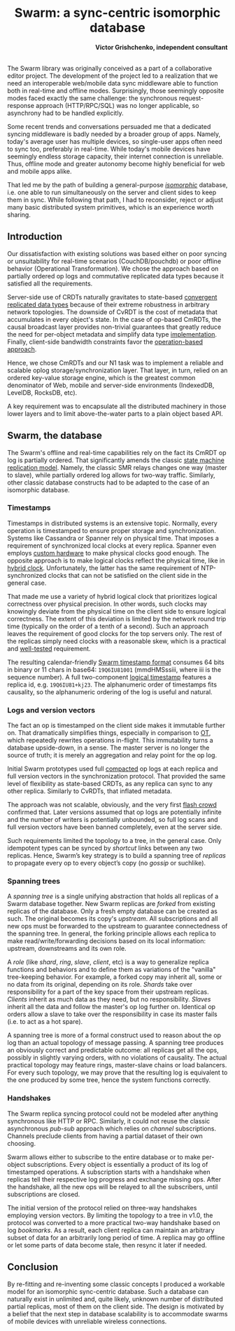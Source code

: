 <h1 align=center>Swarm: a sync-centric isomorphic database</h1>
<div align=right><b>Victor Grishchenko, independent consultant</b><br/><br/></div>


The Swarm library was originally conceived as a part of a collaborative editor project. The development of the project led to a realization that we need an interoperable web/mobile data sync middleware able to function both in real-time and offline modes.
Surprisingly, those seemingly opposite modes faced exactly the same challenge: the synchronous request-response approach (HTTP/RPC/SQL) was no longer applicable, so asynchrony had to be handled explicitly.

Some recent trends and conversations persuaded me that a dedicated syncing middleware is badly needed by a broader group of apps. Namely, today's average user has multiple devices, so single-user apps often need to sync too, preferably in real-time. While today's mobile devices have seemingly endless storage capacity, their internet connection is unreliable. Thus, offline mode and greater autonomy become highly beneficial for web and mobile apps alike.

That led me by the path of building a general-purpose [*isomorphic*][iso] database, i.e. one able to run simultaneously on the server and client sides to keep them in sync. While following that path, I had to reconsider, reject or adjust many basic distributed system primitives, which is an experience worth sharing.

## Introduction

Our dissatisfaction with existing solutions was based either on poor syncing or unsuitability for real-time scenarios (CouchDB/pouchdb) or poor offline behavior (Operational Transformation). We chose the approach based on partially ordered op logs and commutative replicated data types because it satisfied all the requirements.

Server-side use of CRDTs naturally gravitates to state-based [convergent replicated data types][riak] because of their extreme robustness in arbitrary network topologies. The downside of CvRDT is the cost of metadata that accumulates in every object's state. In the case of op-based CmRDTs, the causal broadcast layer provides non-trivial guarantees that greatly reduce the need for per-object metadata and simplify data type [implementation][counters]. Finally, client-side bandwidth constraints favor the [operation-based approach][googledocs].

Hence, we chose CmRDTs and our N1 task was to implement a reliable and scalable oplog storage/synchronization layer. That layer, in turn, relied on an ordered key-value storage engine, which is the greatest common denominator of Web, mobile and server-side environments (IndexedDB, LevelDB, RocksDB, etc).

A key requirement was to encapsulate all the distributed machinery in those lower layers and to limit above-the-water parts to a plain object based API.

## Swarm, the database

The Swarm's offline and real-time capabilities rely on the fact its CmRDT op log is partially ordered. That significantly amends the classic [state machine replication model][smr]. Namely, the classic SMR relays changes one way (master to slave), while partially ordered log allows for two-way traffic.
Similarly, other classic database constructs had to be adapted to the case of an isomorphic database.

### Timestamps

Timestamps in distributed systems is an extensive topic. Normally, every operation is timestamped to ensure proper storage and synchronization. Systems like Cassandra or Spanner rely on physical time. That imposes a requirement of synchronized local clocks at every replica. Spanner even employs [custom hardware][spanner] to make physical clocks good enough.
The opposite approach is to make logical clocks reflect the physical time, like in [hybrid clock][buffalo]. Unfortunately, the latter has the same requirement of NTP-synchronized clocks that can not be satisfied on the client side in the general case.

That made me use a variety of hybrid logical clock that prioritizes logical correctness over physical precision. In other words, such clocks may knowingly deviate from the physical time on the client side to ensure logical correctness. The extent of this deviation is limited by the network round trip time (typically on the order of a tenth of a second). Such an approach leaves the requirement of good clocks for the top servers only. The rest of the replicas simply need clocks with a reasonable skew, which is a practical and [well-tested][ledbat] requirement.

The resulting calendar-friendly [Swarm timestamp format][swarm-adaptable] consumes 64 bits in binary or 11 chars in base64: `19Q6IU81001` (mmdHMSssiii, where iii is the sequence number).
A full two-component [logical timestamp][lamp] features a replica id, e.g. `19Q6IU81+kj23`. The alphanumeric order of timestamps fits causality, so the alphanumeric ordering of the log is useful and natural.

### Logs and version vectors

The fact an op is timestamped on the client side makes it immutable further on. That dramatically simplifies things, especially in comparison to [OT][googledocs], which repeatedly rewrites operations in-flight. This immutability turns a database upside-down, in a sense. The master server is no longer the source of truth; it is merely an aggregation and relay point for the op log.

Initial Swarm prototypes used full [compacted][compact] op logs at each replica and full version vectors in the synchronization protocol. That provided the same level of flexibility as state-based CRDTs, as any replica can sync to any other replica. Similarly to CvRDTs, that inflated metadata.

The approach was not scalable, obviously, and the very first [flash crowd][HN] confirmed that. Later versions assumed that op logs are potentially infinite and the number of writers is potentially unbounded, so full log scans and full version vectors have been banned completely, even at the server side.

Such requirements limited the topology to a tree, in the general case. Only idempotent types can be synced by *shortcut* links between any two replicas.
Hence, Swarm’s key strategy is to build a spanning tree of *replicas* to propagate every op to every object’s copy (no *gossip* or suchlike).

### Spanning trees

A *spanning tree* is a single unifying abstraction that holds all replicas of a Swarm database together. New Swarm replicas are *forked* from existing replicas of the database. Only a fresh empty database can be created as such. The original becomes its copy's *upstream*. All subscriptions and all new ops must be forwarded to the upstream to guarantee connectedness of the spanning tree. In general, the forking principle allows each replica to make read/write/forwarding decisions based on its local information: upstream, downstreams and its own role.

A *role* (like *shard*, *ring*, *slave*, *client*, etc) is a way to generalize replica functions and behaviors and to define them as variations of the "vanilla" tree-keeping behavior. For example, a forked copy may inherit all, some or no data from its original, depending on its role. *Shards* take over responsibility for a part of the key space from their upstream replicas. *Clients* inherit as much data as they need, but no responsibility. *Slaves* inherit all the data and follow the master's op log further on. Identical op orders allow a slave to take over the responsibility in case its master fails (i.e. to act as a hot spare).

A spanning tree is more of a formal construct used to reason about the op log than an actual topology of message passing. A spanning tree produces an obviously correct and predictable outcome: all replicas get all the ops, possibly in slightly varying orders, with no violations of causality. The actual practical topology may feature rings, master-slave chains or load balancers. For every such topology, we may prove that the resulting log is equivalent to the one produced by some tree, hence the system functions correctly.

### Handshakes

The Swarm replica syncing protocol could not be modeled after anything synchronous like HTTP or RPC. Similarly, it could not reuse the classic asynchronous *pub-sub* approach which relies on *channel* subscriptions. Channels preclude clients from having a partial dataset of their own choosing.

Swarm allows either to subscribe to the entire database or to make per-object subscriptions. Every object is essentially a product of its log of timestamped operations. A subscription starts with a handshake when replicas tell their respective log progress and exchange missing ops. After the handshake, all the new ops will be relayed to all the subscribers, until subscriptions are closed.

The initial version of the protocol relied on three-way handshakes employing version vectors. By limiting the topology to a tree in v1.0, the protocol was converted to a more practical two-way handshake based on log *bookmarks*. As a result, each client replica can maintain an arbitrary subset of data for an arbitrarily long period of time. A replica may go offline or let some parts of data become stale, then resync it later if needed.


## Conclusion

By re-fitting and re-inventing some classic concepts I produced a workable model for an isomorphic sync-centric database. Such a database can naturally exist in unlimited and, quite likely, unknown number of distributed partial replicas, most of them on the client side. The design is motivated by a belief that the next step in database scalability is to accommodate swarms of mobile devices with unreliable wireless connections.

[googledocs]: http://googledrive.blogspot.ru/2010/09/whats-different-about-new-google-docs.html
[smr]: http://research.microsoft.com/en-us/um/people/lamport/pubs/implementation.pdf
[spanner]: http://static.googleusercontent.com/media/research.google.com/en//archive/spanner-osdi2012.pdf
[buffalo]: http://www.cse.buffalo.edu/tech-reports/2014-04.pdf
[swarm-adaptable]: AdaptableClock.js
[HN]: https://news.ycombinator.com/item?id=8453036
[compact]: https://cwiki.apache.org/confluence/display/KAFKA/Log+Compaction
[counters]: http://hal.upmc.fr/inria-00555588/document "Section 3.1.1, op-based counter"
[iso]: http://isomorphic.net/ "'isomorphic' in the sense of 'isomorphic js app'"
[riak]: http://docs.basho.com/riak/latest/dev/using/data-types/
[lamp]: https://en.wikipedia.org/wiki/Lamport_timestamps
[ledbat]: https://en.wikipedia.org/wiki/LEDBAT
